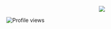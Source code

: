 <p align="center">
    <a href="https://github.com/wokonly">
        <img src="https://discord-readme.vercel.app/api/858196970223829053"/>
    </a>
</p>

![Profile views](https://gpvc.arturio.dev/wokonly)

